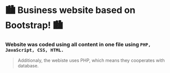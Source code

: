 # 🏙 Business website based on Bootstrap! 🏙
### Website was coded using all content in one file using ``PHP, JavaScript, CSS, HTML.``
> Additionaly, the webiste uses PHP, which means they cooperates with database.
